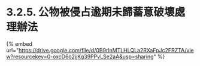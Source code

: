 # 3.2.5. 公物被侵占逾期未歸蓄意破壞處理辦法

{% embed url="https://drive.google.com/file/d/0B9rlnMTLHLQLa2RXaFpJc2FRZTA/view?resourcekey=0-oxcD6o2jjKg39PPvLSe2aA&usp=sharing" %}
